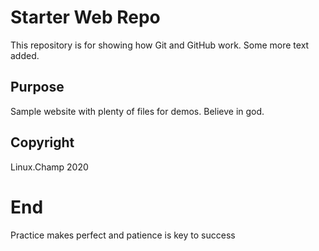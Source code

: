 # Starter Web Repo

This repository is for showing how Git and GitHub work. Some more text added.

## Purpose

Sample website with plenty of files for demos. Believe in god.

## Copyright 

Linux.Champ 2020

# End

Practice makes perfect and patience is key to success